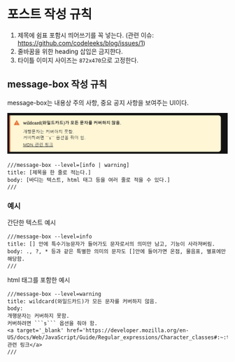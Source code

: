 # 포스트 작성 규칙

1. 제목에 쉼표 포함시 띄어쓰기를 꼭 넣는다. (관련 이슈: https://github.com/codeleeks/blog/issues/1)
2. 줄바꿈을 위한 heading 삽입은 금지한다.
3. 타이틀 이미지 사이즈는 `872x470`으로 고정한다.

## message-box 작성 규칙

message-box는 내용상 주의 사항, 중요 공지 사항을 보여주는 UI이다.

![메시지박스 예시 이미지](https://raw.githubusercontent.com/codeleeks/blog/main/src/assets/%EB%A9%94%EC%8B%9C%EC%A7%80%EB%B0%95%EC%8A%A4.png)

```
///message-box --level=[info | warning]
title: [제목을 한 줄로 적는다.]
body: [바디는 텍스트, html 태그 등을 여러 줄로 적을 수 있다.]
///
```

### 예시

간단한 텍스트 예시
```
///message-box --level=info
title: [] 안에 특수기능문자가 들어가도 문자로서의 의미만 남고, 기능이 사라져버림. 
body: ., ?, * 등과 같은 특별한 의미의 문자도 []안에 들어가면 온점, 물음표, 별표에만 해당함.
///
```

html 태그를 포함한 예시
```
///message-box --level=warning
title: wildcard(와일드카드)가 모든 문자를 커버하지 않음.
body: 
개행문자는 커버하지 못함.
커버하려면 ```s``` 옵션을 줘야 함.
<a target='_blank' href='https://developer.mozilla.org/en-US/docs/Web/JavaScript/Guide/Regular_expressions/Character_classes#:~:text=Matches%20any%20single%20character%20except%20line%20terminators'>MDN 관련 링크</a>
///
```
